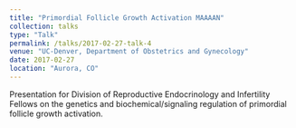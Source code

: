 ```yaml
---
title: "Primordial Follicle Growth Activation MAAAAN"
collection: talks
type: "Talk"
permalink: /talks/2017-02-27-talk-4
venue: "UC-Denver, Department of Obstetrics and Gynecology"
date: 2017-02-27
location: "Aurora, CO"
---
```


Presentation for Division of Reproductive Endocrinology and Infertility Fellows on the genetics and biochemical/signaling regulation of primordial follicle growth activation.